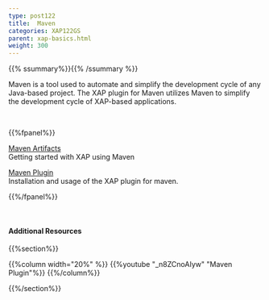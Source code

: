 ```yaml
---
type: post122
title:  Maven
categories: XAP122GS
parent: xap-basics.html
weight: 300
---
```


{{% ssummary%}}{{% /ssummary %}}



Maven is a tool used to automate and simplify the development cycle of any Java-based project. The XAP plugin for Maven utilizes Maven to simplify the development cycle of XAP-based applications.



 <br>

{{%fpanel%}}

[Maven Artifacts](./maven-artifacts.html)<br>
Getting started with XAP using Maven

[Maven Plugin](./installation-maven.html)<br>
Installation and usage of the XAP plugin for maven.

{{%/fpanel%}}

<br>

#### Additional Resources

 {{%section%}}

 {{%column width="20%" %}}
 {{%youtube "_n8ZCnoAIyw" "Maven Plugin"%}}
 {{%/column%}}

 {{%/section%}}
